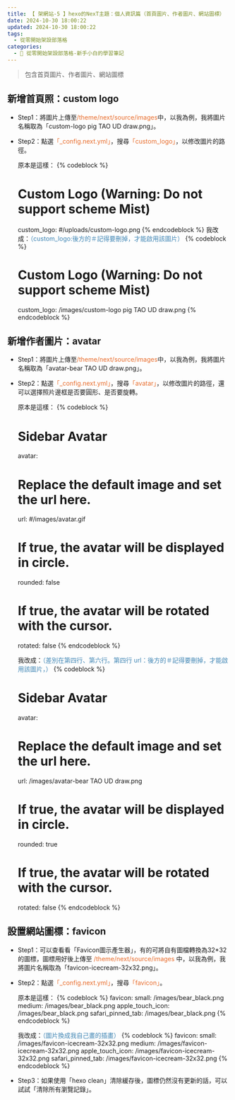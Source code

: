 ```yaml
---
title: 【 架網站-5 】hexo的NexT主題：個人資訊篇（首頁圖片、作者圖片、網站圖標）
date: 2024-10-30 18:00:22
updated: 2024-10-30 18:00:22
tags:
  - 從零開始架設部落格
categories: 
  - 🌴 從零開始架設部落格-新手小白的學習筆記
---
```

>包含首頁圖片、作者圖片、網站圖標
<!-- more -->

## 新增首頁照：custom logo
+ Step1：將圖片上傳至<font color=#E86D2D>/theme/next/source/images</font>中，以我為例，我將圖片名稱取為「custom-logo pig TAO UD draw.png」。

+ Step2：點選<font color=#E86D2D>「_config.next.yml」</font>，搜尋<font color=#E86D2D>「custom_logo」</font>，以修改圖片的路徑。

  原本是這樣：
  {% codeblock %}
  # Custom Logo (Warning: Do not support scheme Mist)
  custom_logo: #/uploads/custom-logo.png
  {% endcodeblock %}
  我改成：<font color=#4287B5>（custom_logo:後方的＃記得要刪掉，才能啟用該圖片）</font>
  {% codeblock %}
  # Custom Logo (Warning: Do not support scheme Mist)
  custom_logo: /images/custom-logo pig TAO UD draw.png
  {% endcodeblock %}


## 新增作者圖片：avatar
+ Step1：將圖片上傳至<font color=#E86D2D>/theme/next/source/images</font>中，以我為例，我將圖片名稱取為「avatar-bear TAO UD draw.png」。

+ Step2：點選<font color=#E86D2D>「_config.next.yml」</font>，搜尋<font color=#E86D2D>「avatar」</font>，以修改圖片的路徑，還可以選擇照片邊框是否要圓形、是否要旋轉。

  原本是這樣：
  {% codeblock %}
  # Sidebar Avatar
  avatar:
  # Replace the default image and set the url here.
  url: #/images/avatar.gif
  # If true, the avatar will be displayed in circle.
  rounded: false
  # If true, the avatar will be rotated with the cursor.
  rotated: false
  {% endcodeblock %}

  我改成：<font color=#4287B5>（差別在第四行、第六行。第四行 url：後方的＃記得要刪掉，才能啟用該圖片，）</font>
  {% codeblock %}
  # Sidebar Avatar
  avatar:
  # Replace the default image and set the url here.
  url: /images/avatar-bear TAO UD draw.png
  # If true, the avatar will be displayed in circle.
  rounded: true
  # If true, the avatar will be rotated with the cursor.
  rotated: false
  {% endcodeblock %}

## 設置網站圖標：favicon
+ Step1：可以查看看「Favicon圖示產生器」，有的可將自有圖檔轉換為32*32的圖標，圖標用好後上傳至<font color=#E86D2D> /theme/next/source/images </font>中，以我為例，我將圖片名稱取為「favicon-icecream-32x32.png」。

+ Step2：點選<font color=#E86D2D>「_config.next.yml」</font>，搜尋<font color=#E86D2D>「favicon」</font>。

  原本是這樣：
  {% codeblock %}
  favicon:
  small: /images/bear_black.png
  medium: /images/bear_black.png
  apple_touch_icon: /images/bear_black.png
  safari_pinned_tab: /images/bear_black.png
  {% endcodeblock %}

  我改成：<font color=#4287B5>（圖片換成我自己畫的插畫）</font> 
  {% codeblock %}
  favicon:
  small: /images/favicon-icecream-32x32.png
  medium: /images/favicon-icecream-32x32.png
  apple_touch_icon: /images/favicon-icecream-32x32.png
  safari_pinned_tab: /images/favicon-icecream-32x32.png
  {% endcodeblock %}


+ Step3：如果使用「hexo clean」清除緩存後，圖標仍然沒有更新的話，可以試試「清除所有瀏覽記錄」。